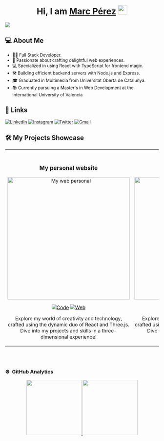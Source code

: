 <div align="center">
<h1 align="center">Hi, I am <a href="https://www.marc-perez.com/">Marc Pérez</a> <img src="https://emojis.slackmojis.com/emojis/images/1531849430/4246/blob-sunglasses.gif?1531849430" width="30"/></h1>
</div>
<img src="https://imgur.com/GJGioCS.png">

## 💻 About Me

- 👨‍💻 Full Stack Developer.
- 🚀 Passionate about crafting delightful web experiences.
- 💻 Specialized in using React with TypeScript for frontend magic.
- 🛠️ Building efficient backend servers with Node.js and Express.
- 🎓 Graduated in Multimedia from Universitat Oberta de Catalunya.
- 📚 Currently pursuing a Master's in Web Development at the International University of Valencia

## 🔗 Links

[![LinkedIn](https://img.shields.io/badge/LinkedIn-0A66C2?style=for-the-badge&logo=linkedin&logoColor=ffffff&link=https://www.linkedin.com/in/marcperezsalat/)](https://www.linkedin.com/in/marcperezsalat/)
[![Instagram](https://img.shields.io/badge/Instagram-E4405F?style=for-the-badge&logo=instagram&logoColor=ffffff&link=https://www.instagram.com/marckvs/)](https://www.instagram.com/marckvs/)
[![Twitter](https://img.shields.io/badge/Twitter-1D9BF0?style=for-the-badge&logo=Twitter&logoColor=ffffff&link=https://twitter.com/Marcvs_XIII)](https://twitter.com/Marcvs_XIII)
[![Gmail](https://img.shields.io/badge/Gmail-EA4335?style=for-the-badge&logo=Gmail&logoColor=ffffff&link=mailto:marcantoniperez@gmail.com)](mailto:marcantoniperez@gmail.com)

## 🛠️ My Projects Showcase

<table>
    <tr>
      <td width="50%">
        <br>
        <h3 align="center">My personal website</h3>
        <div align="center">
          <a href="https://github.com/MarckvsPerez/WebPersonal3D" target="_blank"><img src="https://i.postimg.cc/Z5104qjp/Marc.png" width="400" alt="My web personal"></a>
          <p>
            <a href="https://github.com/MarckvsPerez/WebPersonal3D"><img src="https://img.shields.io/badge/Code-181717?style=for-the-badge&logo=github&link=https://github.com/MarckvsPerez/WebPersonal3D" alt="Code" /></a>
            <a href="https://www.marc-perez.com/"><img src="https://img.shields.io/badge/Web-5d0085?style=for-the-badge&logo=none&link=https://www.marc-perez.com/" alt="Web" /></a>
          </p>
          <p>
            Explore my world of creativity and technology, crafted using the dynamic duo of React and Three.js. Dive
            into my projects and skills in a three-dimensional experience!
          </p>
        </div>
      </td>
      <td width="50%">
        <br>
        <h3 align="center">GymChunin</h3>
        <div align="center">
          <a href="https://gymchunin.netlify.app/" target="_blank"><img src="https://imgur.com/CmzW2f5.png" width="400" alt="GymChunin"></a>
          <p>
            <a href="https://github.com/MarckvsPerez/GymChuninServer"><img src="https://img.shields.io/badge/Code-181717?style=for-the-badge&logo=github&link=https://github.com/MarckvsPerez/GymChuninServer" alt="Code" /></a>
            <a href="https://github.com/MarckvsPerez/GymChuninClient"><img src="https://img.shields.io/badge/Code-181717?style=for-the-badge&logo=github&link=https://github.com/MarckvsPerez/GymChuninClient" alt="Code" /></a>
            <a href="https://gymchunin.netlify.app/"><img src="https://img.shields.io/badge/Web-5d0085?style=for-the-badge&logo=none&link=https://gymchunin.netlify.app/" alt="Web" /></a>
          </p>
          <p>
            Explore my world of creativity and technology, crafted using the dynamic duo of React and Three.js. Dive
            into my projects and skills in a three-dimensional experience!
          </p>
        </div>
  </table>
                                                                               
</div>
<br>
                                                                           
</div>
<br>

### ⚙️ &nbsp;GitHub Analytics

<p align="center">
<a href="https://github.com/MarckvsPerez">
  <img height="180em" src="https://github-readme-stats-eight-theta.vercel.app/api?username=MarckvsPerez&show_icons=true&theme=nightowl&include_all_commits=true&count_private=true"/>
  <img height="180em" src="https://github-readme-stats-eight-theta.vercel.app/api/top-langs/?username=MarckvsPerez&layout=compact&langs_count=8&theme=nightowl"/>
</a>
</p>
